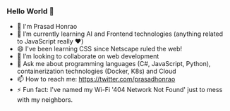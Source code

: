 ### Hello World 👋

- 👋 I'm Prasad Honrao
- 🌱 I’m currently learning AI and Frontend technologies (anything related to JavaScript really ❤️)
- 😄 I've been learning CSS since Netscape ruled the web!
- 👯 I’m looking to collaborate on web development
- 💬 Ask me about programming languages (C#, JavaScript, Python), containerization technologies (Docker, K8s) and Cloud
- 📫 How to reach me: https://twitter.com/prasadhonrao
- ⚡ Fun fact: I've named my Wi-Fi '404 Network Not Found' just to mess with my neighbors.
